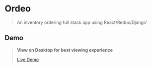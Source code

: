 # **Ordeo**

> An inventory ordering full stack app using React/Redux/Django'

## **Demo**

>**View on Desktop for best viewing experience**
> 
> [Live Demo](zamolo.herokuapp.com)
>